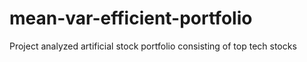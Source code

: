 # mean-var-efficient-portfolio
Project analyzed artificial stock portfolio consisting of top tech stocks
